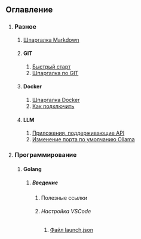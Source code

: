 ## Оглавление
1. ### Разное
   1. [Шпаргалка Markdown](other/Markdown.md)
   2. #### GIT
      1. [Быстрый старт](other/GIT/FastStart.md)
      2. [Шпаргалка по GIT](other/GIT/Git.md)
   3. #### Docker
      1. [Шпаргалка Docker](other/docker/Docker.md)
      2. [Как подключить ](other/docker/DockerVSCode.md)
   4. #### LLM
      1. [Приложения, поддерживающие API](other/LLM/LLMWithApi.md)
      2. [Изменение порта по умолчанию Ollama](other/LLM/ChangePortOllamaAPI.md)
2. ### Программирование
   1. #### Golang
      1. ##### Введение
         1. Полезные ссылки
         2. ###### Настройка VSCode
            1. [Файл launch.json](Programming/golang/VScodeSettings/FIleLaunchJson.md)